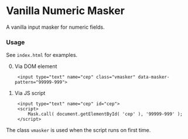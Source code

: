 # Vanilla Numeric Masker
A vanilla input masker for numeric fields.

### Usage
See ```index.html``` for examples.

0. Via DOM element
		
		<input type="text" name="cep" class="vmasker" data-masker-pattern="99999-999">

0. Via JS script
		
		<input type="text" name="cep" id="cep">
		<script>
			Mask.call( document.getElementById( 'cep' ), '99999-999' );
		</script>

The class ```vmasker``` is used when the script runs on first time.